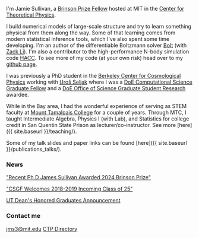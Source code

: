 I'm Jamie Sullivan, a [Brinson Prize Fellow](https://brinsonfoundation.org/brinson-prize-fellowship-program/) hosted at MIT in the [Center for Theoretical Physics](https://physics.mit.edu/research/labs-centers/center-for-theoretical-physics/).

I build numerical models of large-scale structure and try to learn something physical from them along the way. Some of that learning comes from modern statistical inference tools, which I've also spent some time developing.
I'm an author of the differentiable Boltzmann solver [Bolt](https://github.com/xzackli/Bolt.jl) (with [Zack Li](https://zack.li/)). I'm also a contributor to the high-performance N-body simulation code [HACC](https://cpac.hep.anl.gov/projects/hacc/). To see more of my code (at your own risk) head over to my [github page](https://github.com/jmsull).

I was previously a PhD student in the [Berkeley Center for Cosmological Physics](https://bccp.berkeley.edu/people/) working with [Uroš Seljak](https://physics.berkeley.edu/people/faculty/uros-seljak) where I was a [DoE Computational Science Graduate Fellow](https://www.krellinst.org/csgf/) and a [DoE Office of Science Graduate Student Research](https://science.osti.gov/wdts/scgsr) awardee.

While in the Bay area, I had the wonderful experience of serving as STEM faculty at [Mount Tamalpais College](https://www.mttamcollege.edu/) for a couple of years. Through MTC, I taught Intermediate Algebra, Physics I (with Lab), and Statistics for college credit in San Quentin State Prison as lecturer/co-instructor. See more [here]({{ site.baseurl }}/teaching/).

Some of my talk slides and paper links can be found [here]({{ site.baseurl }}/publications_talks/). 

### News

["Recent Ph.D James Sullivan Awarded 2024 Brinson Prize"](https://physics.berkeley.edu/news/recent-phd-james-sullivan-awarded-2024-brinson-prize)

["CSGF Welcomes 2018-2019 Incoming Class of 25"](https://www.krellinst.org/csgf/about-doe-csgf/news-events/2018-incoming-class)

[UT Dean's Honored Graduates Announcement](https://cns.utexas.edu/info-undergraduate-students/events-recognition/deans-honored-graduates)


### Contact me

[jms3@mit.edu](mailto:jms3@mit.edu)
[CTP Directory](https://physics.mit.edu/faculty/jamie-sullivan/)
